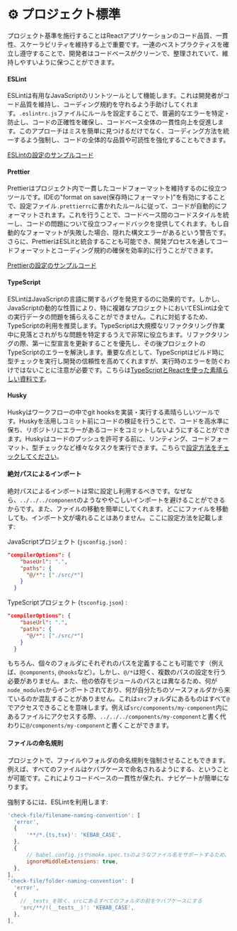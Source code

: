 # ⚙️ プロジェクト標準

プロジェクト基準を施行することはReactアプリケーションのコード品質、一貫性、スケーラビリティを維持する上で重要です。一連のベストプラクティスを確立し遵守することで、開発者はコードベースがクリーンで、整理されていて、維持しやすいように保つことができます。

#### ESLint

ESLintは有用なJavaScriptのリントツールとして機能します。これは開発者がコード品質を維持し、コーディング規約を守れるよう手助けしてくれます。`.eslintrc.js`ファイルにルールを設定することで、普遍的なエラーを特定・防止し、コードの正確性を確保し、コードベース全体の一貫性向上を促進します。このアプローチはミスを簡単に見つけるだけでなく、コーディング方法を統一するよう強制し、コードの全体的な品質や可読性を強化することもできます。

[ESLintの設定のサンプルコード](../apps/react-vite/.eslintrc.cjs)

#### Prettier

Prettierはプロジェクト内で一貫したコードフォーマットを維持するのに役立つツールです。IDEの"format on save(保存時にフォーマット)"を有効にすることで、設定ファイル`.prettierrc`に書かれたルールに従って、コードが自動的にフォーマットされます。これを行うことで、コードベース間のコードスタイルを統一し、コードの問題について役立つフィードバックを提供してくれます。もし自動的なフォーマットが失敗した場合、隠れた構文エラーがあるという警告です。さらに、PrettierはESLitと統合することも可能でき、開発プロセスを通してコードフォーマットとコーディング規約の確保を効率的に行うことができます。

[Prettierの設定のサンプルコード](../apps/react-vite/.prettierrc)

#### TypeScript

ESLintはJavaScriptの言語に関するバグを発見するのに効果的です。しかし、JavaScriptの動的な性質により、特に複雑なプロジェクトにおいてESLintは全ての実行データの問題を捕らえることができません。これに対処するため、TypeScriptの利用を推奨します。TypeScriptは大規模なリファクタリング作業中に見落とされがちな問題を特定するうえで非常に役立ちます。リファクタリングの際、第一に型宣言を更新することを優先し、その後プロジェクトのTypeScriptのエラーを解決します。重要な点として、TypeScriptはビルド時に型チェックを実行し開発の信頼性を高めてくれますが、実行時のエラーを防ぐわけではないことに注意が必要です。こちらは[TypeScriptとReactを使った素晴らしい資料です](https://react-typescript-cheatsheet.netlify.app/)。

#### Husky

Huskyはワークフローの中でgit hooksを実装・実行する素晴らしいツールです。Huskyを活用しコミット前にコードの検証を行うことで、コードを高水準に保ち、リポジトリにエラーがあるコードをコミットしないようにすることができます。Huskyはコードのプッシュを許可する前に、リンティング、コードフォーマット、型チェックなど様々なタスクを実行できます。こちらで[設定方法をチェックしてください](https://typicode.github.io/husky/#/?id=usage)。

#### 絶対パスによるインポート

絶対パスによるインポートは常に設定し利用するべきです。なぜなら、`../../../component`のようなややこしいインポートを避けることができるからです。また、ファイルの移動を簡単にしてくれます。どこにファイルを移動しても、インポート文が壊れることはありません。ここに設定方法を記載します:

JavaScriptプロジェクト (`jsconfig.json`) :

```json
"compilerOptions": {
    "baseUrl": ".",
    "paths": {
      "@/*": ["./src/*"]
    }
  }
```

TypeScriptプロジェクト (`tsconfig.json`) :

```json
"compilerOptions": {
    "baseUrl": ".",
    "paths": {
      "@/*": ["./src/*"]
    }
  }
```

もちろん、個々のフォルダにそれぞれのパスを定義することも可能です（例えば、`@components`, `@hooks`など）。しかし、`@/*`は短く、複数のパスの設定を行う必要がありません。また、他の依存モジュールのパスとは異なるため、何が`node_modules`からインポートされており、何が自分たちのソースフォルダから来ているのか混乱することがありません。これは`src`フォルダにあるものはすべて`@`でアクセスできることを意味します。例えば`src/components/my-component`内にあるファイルにアクセスする際、`../../../components/my-component`と書く代わりに`@/components/my-component`と書くことができます。

#### ファイルの命名規則

プロジェクトで、ファイルやフォルダの命名規則を強制させることもできます。例えば、すべてのファイルはケバブケースで命名されるようにする、ということが可能です。これによりコードベースの一貫性が保たれ、ナビゲートが簡単になります。

強制するには、ESLintを利用します:

```js
'check-file/filename-naming-convention': [
  'error',
  {
      '**/*.{ts,tsx}': 'KEBAB_CASE',
  },
  {
      // babel.config.jsやsmoke.spec.tsのようなファイル名をサポートするため、名前の中間にある拡張子を無視する
      ignoreMiddleExtensions: true,
  },
],
'check-file/folder-naming-convention': [
  'error',
  {
    // _tests_を除く、srcにあるすべてのフォルダの前をケバブケースにする
    'src/**/!(__tests__)': 'KEBAB_CASE',
  },
],
```
